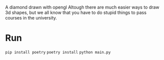 A diamond drawn with opengl
Altough there are much easier ways to draw 3d shapes, but we all know that you have to do stupid things to pass courses in the university.

# Run
`pip install poetry`
`poetry install`
`python main.py`
